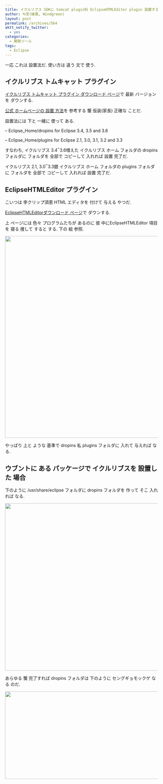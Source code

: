 ```yaml
---
title: イクルリブス SDKに tomcat plugin科 EclipseHTMLEditor plugin 設置すること
author: 녹풍(綠風, Windgreen)
layout: post
permalink: /archives/564
aktt_notify_twitter:
  - yes
categories:
  - 開発ツール
tags:
  - Eclipse
---
```

一応 これは 設置法だ. 使い方は 違う 文で 使う.

## イクルリブス トムキャット プラグイン

<a href="http://www.eclipsetotale.com/tomcatPlugin.html#A3" target="_blank">イクルリブス トムキャット プラグイン ダウンロード ページ</a>で 最新 バージョンを ダウンする.

<a href="http://www.eclipsetotale.com/tomcatPlugin.html#A4" target="_blank">公式 ホームページの 設置 方法</a>を 参考する 蟹 仮装(家長) 正確な ことだ.

設置法には 下と 一緒に 使って ある.

&#8211; Eclipse_Home/dropins for Eclipse 3.4, 3.5 and 3.6

&#8211; Eclipse_Home/plugins for Eclipse 2.1, 3.0, 3.1, 3.2 and 3.3

すなわち, イクルリブス 3.4‾3.6増えた イクルリブス ホーム フォルダの dropins フォルダに フォルダを 全部で コピーして 入れれば 設置 完了だ.

イクルリブス 2.1, 3.0‾3.3銀 イクルリブス ホーム フォルダの plugins フォルダに フォルダを 全部で コピーして 入れれば 設置 完了だ.

## EclipseHTMLEditor プラグイン

こいつは 李クリップ須恵 HTML エディタを 付けて 与える やつだ.

<a href="http://sourceforge.jp/projects/amateras/releases/#package-2853" target="_blank">EclipseHTMLEditorダウンロード ページ</a>で ダウンする.

上 ページには 色々 プログラムたちが あるのに 彼 中にEclipseHTMLEditor 項目を 寝る 捜して すると する. 下の 絵 参照.

<p style="text-align: center;">
  <img class=" aligncenter" src="https://dl.dropbox.com/u/15546257/blog/mytory/eclipse-html-editor-plugin/eclipse-html-editor-location.png" alt="" height="663" width="620" />
</p>

やっぱり 上と ような 基準で dropins 私 plugins フォルダに 入れて 与えれば なる.

## ウブントに ある パッケージで イクルリブスを 設置した 場合

下のように /usr/share/eclipse フォルダに dropins フォルダを 作って そこ 入れれば なる.

<p style="text-align: center;">
  <img class="  aligncenter" src="https://dl.dropbox.com/u/15546257/blog/mytory/eclipse-html-editor-plugin/eclipse-folder.png" alt="" height="550" width="800" />
</p>

あらゆる 蟹 完了すれば dropins フォルダは 下のように セングギョモックゲ なる のだ.

<p style="text-align: center;">
  <img class=" aligncenter" src="https://dl.dropbox.com/u/15546257/blog/mytory/eclipse-html-editor-plugin/dropins-folder.png" alt="" height="288" width="573" />
</p>